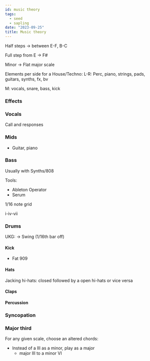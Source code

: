 ```yaml
---
id: music theory
tags:
  - seed
  - sapling
date: "2023-09-25"
title: Music theory
---
```


Half steps -> between E-F, B-C

Full step from E -> F#

Minor -> Flat major scale

Elements per side for a House/Techno:
L-R: Perc, piano, strings, pads, guitars, synths, fx, bv

M: vocals, snare, bass, kick

### Effects

### Vocals

Call and responses

### Mids

- Guitar, piano

### Bass

Usually with Synths/808

Tools:

- Ableton Operator
- Serum

1/16 note grid

i-iv-vii

### Drums

UKG: -> Swing (1/16th bar off)

#### Kick

- Fat 909

#### Hats

Jacking hi-hats: closed followed by a open hi-hats or vice versa

#### Claps

#### Percussion

### Syncopation

### Major third

For any given scale, choose an altered chords:

- Instead of a III as a minor, play as a major
  - major III to a minor VI
